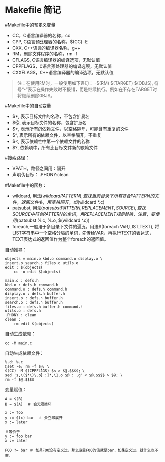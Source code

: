 Makefile 简记
=============

#Makefile中的预定义变量

- CC，C语言编译器的名称，cc
- CPP, C语言预处理器的名称，$(CC) -E
- CXX, C++语言的编译器名称，g++
- RM，删除文件程序的名称，rm -f
- CFLAGS, C语言编译器的编译选项，无默认值
- CPPFLAGS，C语言预处理器的编译选项，无默认值
- CXXFLAGS，C++语言编译器的编译选项，无默认值

>注：在使用RM时，一般使用如下语句： -$(RM) $(TARGET) $(OBJS), 符号“-”表示在操作失败时不报错，而是继续执行。例如在不存在TARGET时将继续删除OBJS。

#Makefile中的自动变量

- $*, 表示目标文件的名称，不包含扩展名
- $@, 表示目标文件的名称，包含扩展名
- $+, 表示所有的依赖文件，以空格隔开，可能含有重复的文件
- $^, 表示所有的依赖文件，以空格隔开，不重复
- $<, 表示依赖性中第一个依赖文件的名称
- $?, 依赖项中，所有比目标文件新的依赖文件

#搜索路径：

- VPATH，路径之间用：隔开
- 声明伪目标：
	.PHONY:clean

#Makefile中的函数：

- wildcard, 用法$(wildcard PATTERN), 查找当前目录下所有符合PATTERN的文件，返回文件名，用空格隔开，如$(wildcard *.c)
- patsubst, 用法$(patsubst PATTERN,REPLACEMENT,SOURCE), 查找SOURCE中符合PATTERN的单词，用REPLACEMENT规则替换，注意，要使用%通配符表示0到n个字符。例：$(patsubst %.c, %.o, $(wildcard *.c))
- foreach,一般用于多目录下文件的遍历。用法$(foreach VAR,LIST,TEXT), 将LIST字符串中一个空格分隔的单词，先传给VAR，再执行TEXT的表达式，TEXT表达式的返回值作为整个foreach的返回值。


自动推导：

	objects = main.o kbd.o command.o display.o \
	insert.o search.o files.o utils.o
	edit : $(objects)
		cc -o edit $(objects)

	main.o : defs.h
	kbd.o : defs.h command.h
	command.o : defs.h command.h
	display.o : defs.h buffer.h
	insert.o : defs.h buffer.h
	search.o : defs.h buffer.h
	files.o : defs.h buffer.h command.h
	utils.o : defs.h
	.PHONY : clean
	clean :
		rm edit $(objects)

自动生成依赖：

	cc -M main.c

自动生成依赖文件：

	%.d: %.c
	@set -e; rm -f $@; \
	$(CC) -M $(CPPFLAGS) $< > $@.$$$$; \
	sed 's,\($*\)\.o[ :]*,\1.o $@ : ,g' < $@.$$$$ > $@; \
	rm -f $@.$$$$

变量赋值：
	
	A = $(B)
	B = $(A)  ＃ 会无限循环

	x := foo
	y := $(x) bar  ＃ 会立即展开
	x := later

	＃等价于
	y := foo bar
	x := later

	FOO ?= bar ＃ 如果FOO没有定义过，那么变量FOO的值就是bar，如果定义过，就什么也不做。




